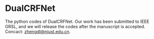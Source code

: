 # DualCRFNet
The python codes of DualCRFNet. Our work has been submitted to IEEE GRSL, and we will release the codes after the manuscript is accepted. Concact: zhengdl@njust.edu.cn.
